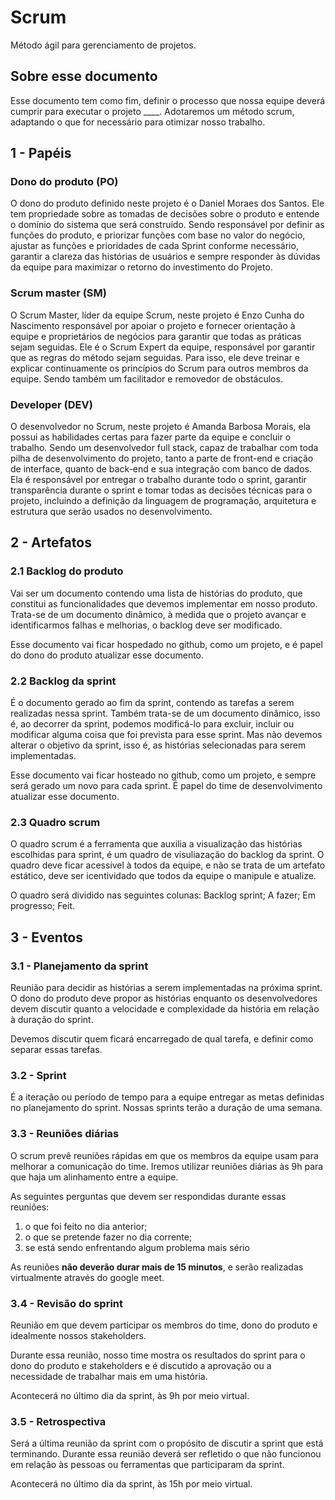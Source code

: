 # Scrum
Método ágil para gerenciamento de projetos.
 
## Sobre esse documento
Esse documento tem como fim, definir o processo que nossa equipe deverá cumprir para executar o
projeto ____. Adotaremos um método scrum, adaptando o que for necessário para otimizar nosso
trabalho.
 
## 1 - Papéis
 
### Dono do produto (PO)
O dono do produto definido neste projeto é o Daniel Moraes dos Santos. Ele tem propriedade sobre 
as tomadas de decisões sobre o produto e  entende o domínio do sistema que será construído. 
Sendo responsável por definir as funções do produto, e priorizar funções com base no valor do 
negócio, ajustar as funções e prioridades de cada Sprint conforme necessário, garantir a clareza 
das histórias de usuários e sempre responder às dúvidas da equipe para maximizar o retorno do 
investimento do Projeto.
 
### Scrum master (SM)
O Scrum Master, líder da equipe Scrum, neste projeto é  Enzo Cunha do Nascimento responsável 
por apoiar o projeto e fornecer orientação à equipe e proprietários de negócios para garantir que
todas as práticas sejam seguidas. Ele é o Scrum Expert da equipe, responsável por garantir que as 
regras do método sejam seguidas. Para isso, ele deve treinar e explicar continuamente os princípios 
do Scrum para outros membros da equipe. Sendo também um facilitador e removedor de obstáculos.
 
### Developer (DEV)
O desenvolvedor no Scrum, neste projeto é Amanda Barbosa Morais, ela possui as habilidades certas 
para fazer parte da equipe e concluir o trabalho. Sendo um desenvolvedor full stack, capaz de 
trabalhar com toda pilha de desenvolvimento do projeto, tanto a parte de front-end e criação de 
interface, quanto de back-end e sua integração com banco de dados. Ela é responsável por entregar 
o trabalho durante todo o sprint, garantir transparência durante o sprint e tomar todas as decisões 
técnicas para o projeto, incluindo a definição da linguagem de programação, arquitetura e estrutura 
que serão usados ​​no desenvolvimento.
 
 
## 2 - Artefatos
### 2.1 Backlog do produto
Vai ser um documento contendo uma lista de histórias do produto, que constitui as funcionalidades
que devemos implementar em nosso produto. Trata-se de um documento dinâmico, à medida que o projeto
avançar e identificarmos falhas e melhorias, o backlog deve ser modificado.
 
Esse documento vai ficar hospedado no github, como um projeto, e é papel do dono do produto 
atualizar esse documento.
 
### 2.2 Backlog da sprint
É o documento gerado ao fim da sprint, contendo as tarefas a serem realizadas nessa sprint. Também
trata-se de um documento dinâmico, isso é, ao decorrer da sprint, podemos modificá-lo para excluir,
incluir ou modificar alguma coisa que foi prevista para esse sprint. Mas não devemos alterar o
objetivo da sprint, isso é, as histórias selecionadas para serem implementadas.
 
Esse documento vai ficar hosteado no github, como um projeto, e sempre será gerado um novo para 
cada sprint. É papel do time de desenvolvimento atualizar esse documento.
 
### 2.3 Quadro scrum
O quadro scrum é a ferramenta que auxilia a visualização das histórias escolhidas para sprint, é 
um quadro de visuliazação do backlog da sprint. O quadro deve ficar acessivel à todos da equipe, e 
não se trata de um artefato estático, deve ser icentividado que todos da equipe o manipule e atualize.

O quadro será dividido nas seguintes colunas: Backlog sprint; A fazer; Em progresso; Feit.
 
## 3 - Eventos
### 3.1 - Planejamento da sprint
Reunião para decidir as histórias a serem implementadas na próxima sprint.
O dono do produto deve propor as histórias enquanto os desenvolvedores devem discutir quanto a
velocidade e complexidade da história em relação à duração do sprint.
 
Devemos discutir quem ficará encarregado de qual tarefa, e definir como separar essas tarefas.
 
### 3.2 - Sprint
É a iteração ou período de tempo para a equipe entregar as metas definidas no planejamento do sprint.
Nossas sprints terão a duração de uma semana.
 
### 3.3 - Reuniões diárias
O scrum prevê reuniões rápidas em que os membros da equipe usam para melhorar a comunicação
do time.
Iremos utilizar reuniões diárias às 9h para que haja um alinhamento entre a equipe.
 
As seguintes perguntas que devem ser respondidas durante essas reuniões:
1. o que foi feito no dia anterior;
2. o que se pretende fazer no dia corrente;
3. se está sendo enfrentando algum problema mais sério
 
As reuniões **não deverão durar mais de 15 minutos**, e serão realizadas virtualmente através do
google meet.
 
 
### 3.4 - Revisão do sprint
Reunião em que devem participar os membros do time, dono do produto e idealmente nossos
stakeholders.
 
Durante essa reunião, nosso time mostra os resultados do sprint para o dono do produto e
stakeholders e é discutido a aprovação ou a necessidade de trabalhar mais em uma história.
 
Acontecerá no último dia da sprint, às 9h por meio virtual.
 
### 3.5 - Retrospectiva
Será a última reunião da sprint com o propósito de discutir a sprint que está terminando.
Durante essa reunião deverá ser refletido o que não funcionou em relação às pessoas ou ferramentas
que participaram da sprint.
 
Acontecerá no último dia da sprint, às 15h por meio virtual.
 
